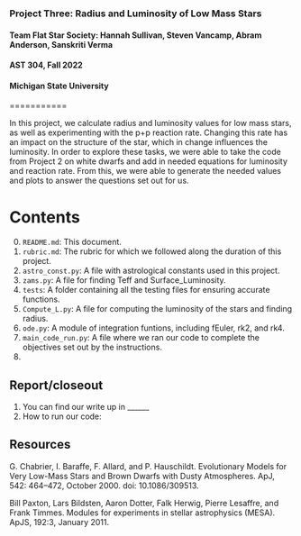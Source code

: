 ### Project Three: Radius and Luminosity of Low Mass Stars
#### Team Flat Star Society: Hannah Sullivan, Steven Vancamp, Abram Anderson, Sanskriti Verma
#### AST 304, Fall 2022
#### Michigan State University
===========

In this project, we calculate radius and luminosity values for low mass stars, as well as experimenting with the p+p reaction rate. Changing this rate has an impact on the structure of the star, which in change influences the luminosity. In order to explore these tasks, we were able to take the code from Project 2 on white dwarfs and add in needed equations for luminosity and reaction rate. From this, we were able to generate the needed values and plots to answer the questions set out for us. 

Contents
===========

0. `README.md`: This document. 
1. `rubric.md`: The rubric for which we followed along the duration of this project. 
2. `astro_const.py`: A file with astrological constants used in this project. 
3. `zams.py`: A file for finding Teff and Surface_Luminosity. 
4. `tests`: A folder containing all the testing files for ensuring accurate functions. 
5. `Compute_L.py`: A file for computing the luminosity of the stars and finding radius. 
6. `ode.py`: A module of integration funtions, including fEuler, rk2, and rk4.
7. `main_code_run.py`: A file where we ran our code to complete the objectives set out by the instructions. 
8. 


Report/closeout
---------------
1. You can find our write up in ______
2. How to run our code: 


Resources
---------

G. Chabrier, I. Baraffe, F. Allard, and P. Hauschildt. Evolutionary Models for
  Very Low-Mass Stars and Brown Dwarfs with Dusty Atmospheres. ApJ, 542:
  464–472, October 2000. doi: 10.1086/309513.
  
Bill Paxton, Lars Bildsten, Aaron Dotter, Falk Herwig, Pierre Lesaffre, and
  Frank Timmes. Modules for experiments in stellar astrophysics (MESA).
  ApJS, 192:3, January 2011.
